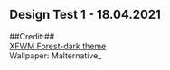 ## Design Test 1 - 18.04.2021

##Credit:##  
[XFWM Forest-dark theme](https://www.gnome-look.org/p/1350789/)  
Wallpaper: Malternative_  
